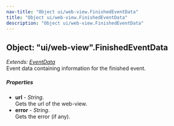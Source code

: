 ```yaml
---
nav-title: "Object ui/web-view.FinishedEventData"
title: "Object ui/web-view.FinishedEventData"
description: "Object ui/web-view.FinishedEventData"
---
```

## Object: "ui/web-view".FinishedEventData  
_Extends:_ [_EventData_](../../data/observable/EventData.md)  
Event data containing information for the finished event.

##### Properties
 - **url** - _String_.    
  Gets the url of the web-view.
 - **error** - _String_.    
  Gets the error (if any). 